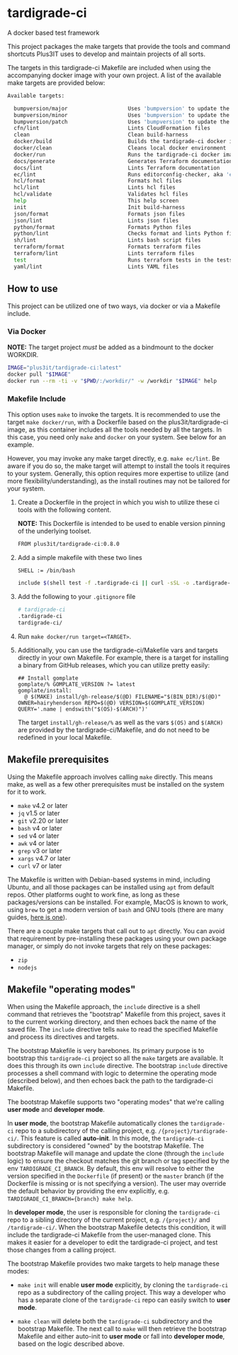 # tardigrade-ci

A docker based test framework

This project packages the make targets that provide the tools and command shortcuts
Plus3IT uses to develop and maintain projects of all sorts.

The targets in this tardigrade-ci Makefile are included when using the accompanying
docker image with your own project. A list of the available make targets are provided
below:

```bash
Available targets:

  bumpversion/major                   Uses 'bumpversion' to update the major version
  bumpversion/minor                   Uses 'bumpversion' to update the minor version
  bumpversion/patch                   Uses 'bumpversion' to update the patch version
  cfn/lint                            Lints CloudFormation files
  clean                               Clean build-harness
  docker/build                        Builds the tardigrade-ci docker image
  docker/clean                        Cleans local docker environment
  docker/run                          Runs the tardigrade-ci docker image
  docs/generate                       Generates Terraform documentation
  docs/lint                           Lints Terraform documentation
  ec/lint                             Runs editorconfig-checker, aka 'ec', against the project
  hcl/format                          Formats hcl files
  hcl/lint                            Lints hcl files
  hcl/validate                        Validates hcl files
  help                                This help screen
  init                                Init build-harness
  json/format                         Formats json files
  json/lint                           Lints json files
  python/format                       Formats Python files
  python/lint                         Checks format and lints Python files
  sh/lint                             Lints bash script files
  terraform/format                    Formats terraform files
  terraform/lint                      Lints terraform files
  test                                Runs terraform tests in the tests directory
  yaml/lint                           Lints YAML files
```

## How to use

This project can be utilized one of two ways, via docker or via a Makefile include.

### Via Docker

**NOTE:** The target project _must_ be added as a bindmount to the docker WORKDIR.

```bash
IMAGE="plus3it/tardigrade-ci:latest"
docker pull "$IMAGE"
docker run --rm -ti -v "$PWD/:/workdir/" -w /workdir "$IMAGE" help
```

### Makefile Include

This option uses `make` to invoke the targets. It is recommended to use the target
`make docker/run`, with a Dockerfile based on the plus3it/tardigrade-ci image,
as this container includes all the tools needed by all the targets. In this case,
you need only `make` and `docker` on your system. See below for an example.

However, you may invoke any make target directly, e.g. `make ec/lint`. Be aware
if you do so, the make target will attempt to install the tools it requires to your
system. Generally, this option requires more expertise to utilize (and more
flexibility/understanding), as the install routines may not be tailored for your
system.

1. Create a Dockerfile in the project in which you wish to utilize these ci tools
with the following content.

    **NOTE:** This Dockerfile is intended to be used to enable version pinning of
    the underlying toolset.

    ```bash
    FROM plus3it/tardigrade-ci:0.8.0
    ```

2. Add a simple makefile with these two lines

    ```bash
    SHELL := /bin/bash

    include $(shell test -f .tardigrade-ci || curl -sSL -o .tardigrade-ci "https://raw.githubusercontent.com/plus3it/tardigrade-ci/master/bootstrap/Makefile.bootstrap"; echo .tardigrade-ci)
    ```

3. Add the following to your `.gitignore` file

    ```bash
    # tardigrade-ci
    .tardigrade-ci
    tardigrade-ci/
    ```

4. Run `make docker/run target=<TARGET>`.

5. Additionally, you can use the tardigrade-ci/Makefile vars and targets
directly in your own Makefile. For example, there is a target for installing
a binary from GitHub releases, which you can utilize pretty easily:

    ```
    ## Install gomplate
    gomplate/% GOMPLATE_VERSION ?= latest
    gomplate/install:
      @ $(MAKE) install/gh-release/$(@D) FILENAME="$(BIN_DIR)/$(@D)" OWNER=hairyhenderson REPO=$(@D) VERSION=$(GOMPLATE_VERSION) QUERY='.name | endswith("$(OS)-$(ARCH)")'
    ```

    The target `install/gh-release/%` as well as the vars `$(OS)` and `$(ARCH)` are
    provided by the tardigrade-ci/Makefile, and do not need to be redefined in your
    local Makefile.

## Makefile prerequisites

Using the Makefile approach involves calling `make` directly. This means make,
as well as a few other prerequisites must be installed on the system for it to
work.

* `make` v4.2 or later
* `jq` v1.5 or later
* `git` v2.20 or later
* `bash` v4 or later
* `sed` v4 or later
* `awk` v4 or later
* `grep` v3 or later
* `xargs` v4.7 or later
* `curl` v7 or later

The Makefile is written with Debian-based systems in mind, including Ubuntu, and
all those packages can be installed using `apt` from default repos. Other platforms
ought to work fine, as long as these packages/versions can be installed. For example,
MacOS is known to work, using `brew` to get a modern version of `bash` and GNU
tools (there are many guides, [here is one](https://www.topbug.net/blog/2013/04/14/install-and-use-gnu-command-line-tools-in-mac-os-x/)).

There are a couple make targets that call out to `apt` directly. You can avoid
that requirement by pre-installing these packages using your own package manager,
or simply do not invoke targets that rely on these packages:

* `zip`
* `nodejs`

## Makefile "operating modes"

When using the Makefile approach, the `include` directive is a shell command that
retrieves the "bootstrap" Makefile from this project, saves it to the current working
directory, and then echoes back the name of the saved file. The `include` directive
tells `make` to read the specified Makefile and process its directives and targets.

The bootstrap Makefile is very barebones. Its primary purpose is to bootstrap this
`tardigrade-ci` project so all the `make` targets are available. It does this through
its own `include` directive. The bootstrap `include` directive processes a shell
command with logic to determine the operating mode (described below), and then echoes
back the path to the tardigrade-ci Makefile.

The bootstrap Makefile supports two "operating modes" that we're calling **user mode**
and **developer mode**.

In **user mode**, the bootstrap Makefile automatically clones the `tardigrade-ci`
repo to a subdirectory of the calling project, e.g. `/{project}/tardigrade-ci/`.
This feature is called **auto-init**. In this mode, the `tardigrade-ci` subdirectory
is considered "owned" by the bootstrap Makefile. The bootstrap Makefile will
manage and update the clone (through the `include` logic) to ensure the checkout
matches the git branch or tag specified by the env `TARDIGRADE_CI_BRANCH`. By
default, this env will resolve to either the version specified in the `Dockerfile`
(if present) or the `master` branch (if the Dockerfile is missing or is not
specifying a version). The user may override the default behavior by providing
the env explicitly, e.g. `TARDIGRADE_CI_BRANCH={branch} make help`.

In **developer mode**, the user is responsible for cloning the `tardigrade-ci`
repo to a sibling directory of the current project, e.g. `/{project}/` and
`/tardigrade-ci/`. When the bootstrap Makefile detects this condition, it will
include the tardigrade-ci Makefile from the user-managed clone. This makes it easier
for a developer to edit the tardigrade-ci project, and test those changes from
a calling project.

The bootstrap Makefile provides two make targets to help manage these modes:

- `make init` will enable **user mode** explicitly, by cloning the `tardigrade-ci`
repo as a subdirectory of the calling project. This way a developer who has a separate
clone of the `tardigrade-ci` repo can easily switch to **user mode**.

- `make clean` will delete both the `tardigrade-ci` subdirectory and the bootstrap
Makefile. The next call to `make` will then retrieve the bootstrap Makefile and
either auto-init to **user mode** or fall into **developer mode**, based on the
logic described above.
